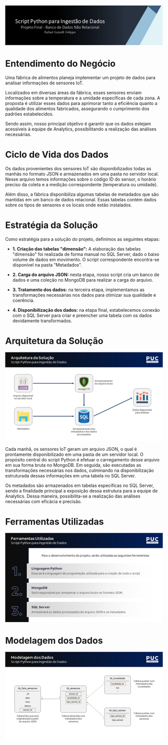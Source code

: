 ![](Imagens/Fundo.png)

# Entendimento do Negócio

Uma fábrica de alimentos planeja implementar um projeto de dados para analisar informações de sensores IoT. 

Localizados em diversas áreas da fábrica, esses sensores enviam informações sobre a temperatura e a umidade específicas de cada zona. A proposta é utilizar esses dados para aprimorar tanto a eficiência quanto a qualidade dos alimentos fabricados, assegurando o cumprimento dos padrões estabelecidos.

Sendo assim, nosso principal objetivo é garantir que os dados estejam acessíveis à equipe de Analytics, possibilitando a realização das análises necessárias.

# Ciclo de Vida dos Dados

Os dados provenientes dos sensores IoT são disponibilizados todas as manhãs no formato JSON e armazenados em uma pasta no servidor local. Nesse arquivo temos informações sobre o código ID do sensor, o horário preciso da coleta e a medição correspondente (temperatura ou umidade).

Além disso, a fábrica disponibiliza algumas tabelas de metadados que são mantidas em um banco de dados relacional. Essas tabelas contém dados sobre os tipos de sensores e os locais onde estão instalados.

# Estratégia da Solução

Como estratégia para a solução do projeto, definimos as seguintes etapas:

- **1. Criação das tabelas "dimensão":** A elaboração das tabelas "dimensão" foi realizada de forma manual no SQL Server, dado o baixo volume de dados em movimento. O script correspondente encontra-se disponível na pasta "Metadados".

- **2. Carga do arquivo JSON:** nesta etapa, nosso script cria um banco de dados e uma coleção no MongoDB para realizar a carga do arquivo.

- **3. Tratamento dos dados:** na terceira etapa, implementamos as transformações necessárias nos dados para otimizar sua qualidade e coerência.

- **4. Disponibilização dos dados:** na etapa final, estabelecemos conexão com o SQL Server para criar e preencher uma tabela com os dados devidamente transformados.

# Arquitetura da Solução

![](Imagens/arquitetura.JPG)

Cada manhã, os sensores IoT geram um arquivo JSON, o qual é prontamente disponibilizado em uma pasta de um servidor local. O propósito central do script Python é efetuar o carregamento desse arquivo em sua forma bruta no MongoDB. Em seguida, são executadas as transformações necessárias nos dados, culminando na disponibilização estruturada dessas informações em uma tabela no SQL Server.

Os metadados são armazenados em tabelas específicas no SQL Server, sendo a finalidade principal a exposição dessa estrutura para a equipe de Analytics. Dessa maneira, possibilita-se a realização das análises necessárias com eficácia e precisão.

# Ferramentas Utilizadas

![](Imagens/ferramentas.JPG)

# Modelagem dos Dados

![](Imagens/modelagem.JPG)





